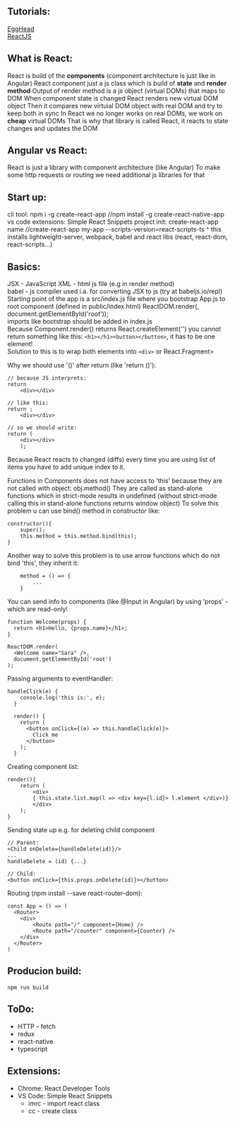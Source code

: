 ## Tutorials:
[EggHead](https://egghead.io/courses/the-beginner-s-guide-to-react)<br>
[ReactJS](https://reactjs.org/docs/introducing-jsx.html)

## What is React:
React is build of the **components** (component architecture is just like in Angular)
React component just a js class which is build of **state** and **render method**
Output of render method is a js object (virtual DOMs) that maps to DOM 
When component state is changed React renders new virtual DOM object
Then it compares new virtuial DOM object with real DOM and try to keep both in sync
In React we no longer works on real DOMs, we work on **cheap** virtual DOMs
That is why that library is called React, it reacts to state changes and updates the DOM

## Angular vs React:
React is just a library with component architecture (like Angular)
To make some http requests or routing we need additional js libraries for that

## Start up:
cli tool: npm i -g create-react-app
//npm install -g create-react-native-app
vs code extensions: Simple React Snippets
project init: create-react-app name
//create-react-app my-app --scripts-version=react-scripts-ts
^ this installs lightweight-server, webpack, babel and react libs (react, react-dom, react-scripts...)


## Basics:
JSX - JavaScript XML - html js file (e.g in render method)<br>
babel - js compiler used i.a. for converting JSX to js (try at babeljs.io/repl)<br>
Starting point of the app is a src/index.js file where you bootstrap App.js to root component (defined in public/index.html)
ReactDOM.render(<App />, document.getElementById('root'));<br>
imports like bootstrap should be added in index.js<br>
Because Component.render() returns React.createElement('') you cannot return something like this: ```<h1></h1><button></button>```, it has to be one element!<br> Solution to this is to wrap both elements into ```<div>``` or React.Fragment>
	
	
Why we should use '()' after return (like 'return ()'):
```
// because JS interprets:
return 
	<div></div>
	
// like this:
return ;
	<div></div>
	
// so we should write:
return (
	<div></div>
	);
```

Because React reacts to changed (diffs) every time you are using list of items you have to add unique index to it.

Functions in Components does not have access to 'this' because they are not called with object: obj.method()
	They are called as stand-alone functions which in strict-mode results in undefined (without strict-mode calling this in stand-alone functions returns window object)
	To solve this problem u can use bind() method in constructor like: 
```
constructor(){
    super();
    this.method = this.method.bind(this);
}
```
Another way to solve this problem is to use arrow functions which do not bind 'this', they inherit it:
```
	method = () => {
		...
	}
```

You can send info to components (like @Input in Angular) by using 'props' - which are read-only!
```
function Welcome(props) {
  return <h1>Hello, {props.name}</h1>;
}

ReactDOM.render(
  <Welcome name="Sara" />,
  document.getElementById('root')
);
```

Passing arguments to eventHandler:
```
handleClick(e) {
    console.log('this is:', e);
  }

  render() {
    return (
      <button onClick={(e) => this.handleClick(e)}>
        Click me
      </button>
    );
  }
```

Creating component list:
```
render(){
    return (
        <div>
        { this.state.list.map(l => <div key={l.id}> l.element </div>)}
        </div>
    );
}
``` 

Sending state up e.g. for deleting child component

```
// Parent:
<Child onDelete={handleDelete(id)}/>
...
handleDelete = (id) {...}

// Child:
<button onClick={this.props.onDelete(id)}></button>

```

Routing (npm install --save react-router-dom):
```
const App = () => (
  <Router>
	<div>
		<Route path="/" component={Home} />
		<Route path="/counter" component={Counter} />
	</div>
  </Router>
)
```

## Producion build:
```
npm run build
```

## ToDo:
- HTTP - fetch
- redux
- react-native
- typescript


## Extensions:
- Chrome: React Developer Tools
- VS Code: Simple React Snippets
	- imrc - import react class<br>
	- cc - create class